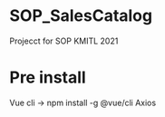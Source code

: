 # SOP_SalesCatalog
Projecct for SOP KMITL 2021
# Pre install
Vue cli -> npm install -g @vue/cli
Axios
